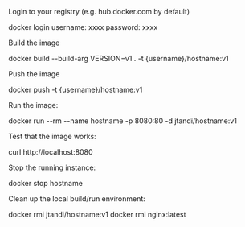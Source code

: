 Login to your registry (e.g. hub.docker.com by default)

docker login
username: xxxx
password: xxxx

Build the image

docker build --build-arg VERSION=v1 . -t {username}/hostname:v1

Push the image

docker push -t {username}/hostname:v1

Run the image:

docker run --rm --name hostname -p 8080:80 -d jtandi/hostname:v1

Test that the image works:

curl http://localhost:8080

Stop the running instance:

docker stop hostname

Clean up the local build/run environment:

docker rmi jtandi/hostname:v1
docker rmi nginx:latest

